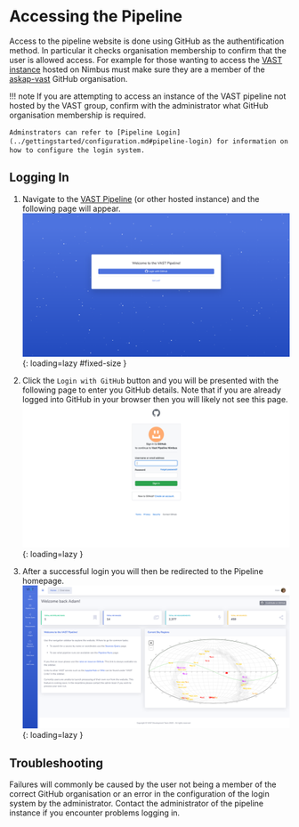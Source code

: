 # Accessing the Pipeline

Access to the pipeline website is done using GitHub as the authentification method. In particular it checks organisation membership to confirm that the user is allowed access. For example for those wanting to access the [VAST instance](https://data.vast-survey.org/pipeline/) hosted on Nimbus must make sure they are a member of the [askap-vast](https://github.com/askap-vast) GitHub organisation.

!!! note
    If you are attempting to access an instance of the VAST pipeline not hosted by the VAST group, confirm with the administrator what GitHub organisation membership is required.
    
    Adminstrators can refer to [Pipeline Login](../gettingstarted/configuration.md#pipeline-login) for information on how to configure the login system.

## Logging In
1. Navigate to the [VAST Pipeline](https://data.vast-survey.org/pipeline/) (or other hosted instance) and the following page will appear.
![!VAST Pipeline login page.](../img/login.png){: loading=lazy #fixed-size }

2. Click the `Login with GitHub` button and you will be presented with the following page to enter you GitHub details. Note that if you are already logged into GitHub in your browser then you will likely not see this page.
![!VAST Pipeline GitHub sign-in page.](../img/signin-github.png){: loading=lazy }

3. After a successful login you will then be redirected to the Pipeline homepage.
![!VAST Pipeline homepage.](../img/homepage.png){: loading=lazy }


## Troubleshooting

Failures will commonly be caused by the user not being a member of the correct GitHub organisation or an error in the configuration of the login system by the administrator. Contact the administrator of the pipeline instance if you encounter problems logging in.